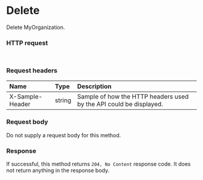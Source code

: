 # Delete

Delete MyOrganization.
### HTTP request
```http


```
### Request headers
| Name       | Type | Description|
|:---------------|:--------|:----------|
| X-Sample-Header  | string  | Sample of how the HTTP headers used by the API could be displayed.|

### Request body
Do not supply a request body for this method.


### Response
If successful, this method returns `204, No Content` response code. It does not return anything in the response body.


<!-- uuid: a9f46dad-576e-4b1c-9f85-4d7de75fedcd\n2015-10-09 15:15:45 UTC -->